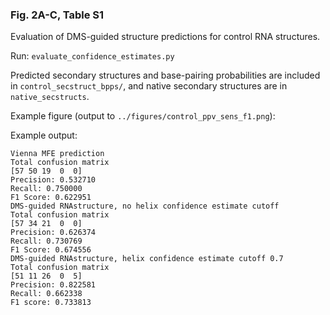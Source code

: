 ### **Fig. 2A-C, Table S1**

Evaluation of DMS-guided structure predictions for control RNA structures.

Run: `evaluate_confidence_estimates.py`

Predicted secondary structures and base-pairing probabilities are included in `control_secstruct_bpps/`, and native secondary structures are in `native_secstructs`. 

Example figure (output to `../figures/control_ppv_sens_f1.png`): 


Example output:
```
Vienna MFE prediction
Total confusion matrix
[57 50 19  0  0]
Precision: 0.532710
Recall: 0.750000
F1 Score: 0.622951
DMS-guided RNAstructure, no helix confidence estimate cutoff
Total confusion matrix
[57 34 21  0  0]
Precision: 0.626374
Recall: 0.730769
F1 Score: 0.674556
DMS-guided RNAstructure, helix confidence estimate cutoff 0.7
Total confusion matrix
[51 11 26  0  5]
Precision: 0.822581
Recall: 0.662338
F1 score: 0.733813
```